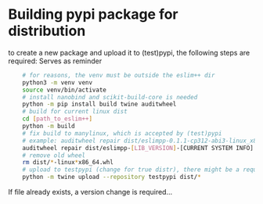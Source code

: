 # Building pypi package for distribution

to create a new package and upload it to (test)pypi, the following steps are required:
Serves as reminder

```bash
    # for reasons, the venv must be outside the eslim++ dir
    python3 -m venv venv
    source venv/bin/activate
    # install nanobind and scikit-build-core is needed
    python -m pip install build twine auditwheel
    # build for current linux dist
    cd [path_to_eslim++]
    python -m build 
    # fix build to manylinux, which is accepted by (test)pypi
    # example: auditwheel repair dist/eslimpp-0.1.1-cp312-abi3-linux_x86_64.whl -w dist/
    auditwheel repair dist/eslimpp-[LIB_VERSION]-[CURRENT SYSTEM INFO].whl -w dist/
    # remove old wheel
    rm dist/*-linux*x86_64.whl
    # upload to testpypi (change for true distr), there might be a request for an access token
    python -m twine upload --repository testpypi dist/*
```

If file already exists, a version change is required...

